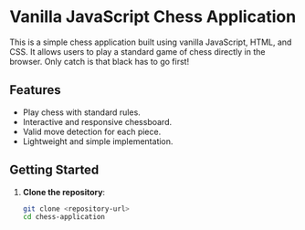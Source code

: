 # Vanilla JavaScript Chess Application

This is a simple chess application built using vanilla JavaScript, HTML, and CSS. It allows users to play a standard game of chess directly in the browser. Only catch is that black has to go first!

## Features

- Play chess with standard rules.
- Interactive and responsive chessboard.
- Valid move detection for each piece.
- Lightweight and simple implementation.

## Getting Started

1. **Clone the repository**:
   ```bash
   git clone <repository-url>
   cd chess-application

